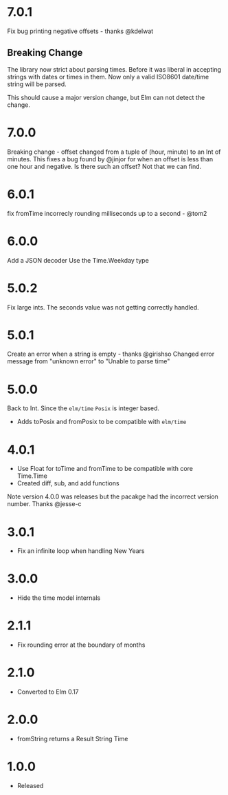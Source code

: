 # 7.0.1

Fix bug printing negative offsets - thanks @kdelwat

## Breaking Change
The library now strict about parsing times.  Before it was liberal in accepting strings with dates or times in them.
Now only a valid ISO8601 date/time string will be parsed.

This should cause a major version change, but Elm can not detect the change. 



# 7.0.0
Breaking change - offset changed from a tuple of (hour, minute) to an Int of minutes.
This fixes a bug found by @jinjor for when an offset is less than one hour and
negative. Is there such an offset? Not that we can find.

# 6.0.1
fix fromTime incorrecly rounding milliseconds up to a second - @tom2

# 6.0.0
Add a JSON decoder
Use the Time.Weekday type

# 5.0.2
Fix large ints.  The seconds value was not getting correctly handled.

# 5.0.1
Create an error when a string is empty - thanks @girishso
Changed error message from "unknown error" to "Unable to parse time"


# 5.0.0
Back to Int. Since the `elm/time` `Posix` is integer based.

* Adds toPosix and fromPosix to be compatible with `elm/time`

# 4.0.1
* Use Float for toTime and fromTime to be compatible with core Time.Time
* Created diff, sub, and add functions

Note version 4.0.0 was releases but the pacakge had the incorrect version number. Thanks @jesse-c

# 3.0.1
* Fix an infinite loop when handling New Years

# 3.0.0
* Hide the time model internals

# 2.1.1
* Fix rounding error at the boundary of months

# 2.1.0
* Converted to Elm 0.17

# 2.0.0
* fromString returns a Result String Time

# 1.0.0
* Released
